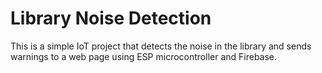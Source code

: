 # Library Noise Detection
This is a simple IoT project that detects the noise in the library and sends warnings to a web page using ESP microcontroller and Firebase.
